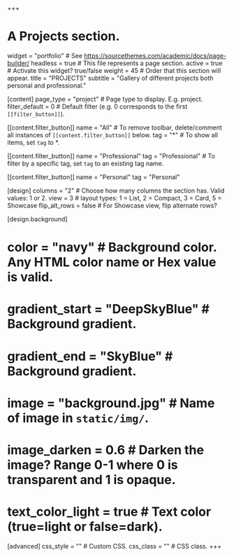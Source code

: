 +++
# A Projects section.
widget                = "portfolio"       # See https://sourcethemes.com/academic/docs/page-builder/
headless              = true              # This file represents a page section.
active                = true              # Activate this widget? true/false
weight                = 45                # Order that this section will appear.
title                 = "PROJECTS"
subtitle              = "Gallery of different projects both personal and professional."

[content]
  page_type           = "project"         # Page type to display. E.g. project.
  filter_default      = 0                 # Default filter (e.g. 0 corresponds to the first `[[filter_button]]`).
  
  [[content.filter_button]]
    name              = "All"             # To remove toolbar, delete/comment all instances of `[[content.filter_button]]` below.
    tag               = "*"               # To show all items, set `tag` to *.
    
  [[content.filter_button]]
  name                = "Professional"
  tag                 = "Professional"    # To filter by a specific tag, set `tag` to an existing tag name.
  
  [[content.filter_button]]
  name                = "Personal"
  tag                 = "Personal"

[design]
  columns             = "2"               # Choose how many columns the section has. Valid values: 1 or 2.
  view                = 3                 # layout types: 1 = List, 2 = Compact, 3 = Card, 5 = Showcase
  flip_alt_rows       = false             # For Showcase view, flip alternate rows?

[design.background]
  # color             = "navy"            # Background color. Any HTML color name or Hex value is valid.
  # gradient_start    = "DeepSkyBlue"     # Background gradient.
  # gradient_end      = "SkyBlue"         # Background gradient.
  # image             = "background.jpg"  # Name of image in `static/img/`.
  # image_darken      = 0.6               # Darken the image? Range 0-1 where 0 is transparent and 1 is opaque.
  # text_color_light  = true              # Text color (true=light or false=dark).
  
[advanced]
 css_style            = ""                # Custom CSS. 
 css_class            = ""                # CSS class.
+++
